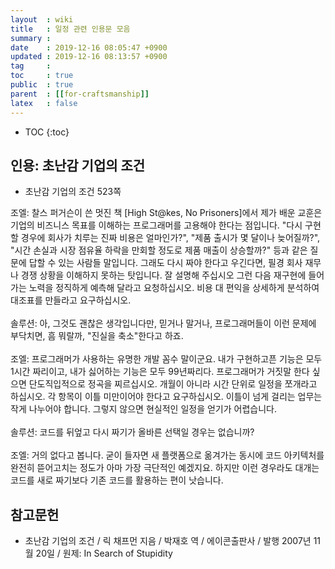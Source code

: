 ```yaml
---
layout  : wiki
title   : 일정 관련 인용문 모음
summary : 
date    : 2019-12-16 08:05:47 +0900
updated : 2019-12-16 08:13:57 +0900
tag     : 
toc     : true
public  : true
parent  : [[for-craftsmanship]]
latex   : false
---
```

* TOC
{:toc}

## 인용: 초난감 기업의 조건

- 초난감 기업의 조건 523쪽

>
조엘: 찰스 퍼거슨이 쓴 멋진 책 [High St@kes, No Prisoners]에서 제가 배운 교훈은 기업의 비즈니스 목표를 이해하는 프로그래머를 고용해야 한다는 점입니다. "다시 구현할 경우에 회사가 치루는 진짜 비용은 얼마인가?", "제품 출시가 몇 달이나 늦어질까?", "시간 손실과 시장 점유율 하락을 만회할 정도로 제품 매출이 상승할까?" 등과 같은 질문에 답할 수 있는 사람들 말입니다. 그래도 다시 짜야 한다고 우긴다면, 필경 회사 재무나 경쟁 상황을 이해하지 못하는 탓입니다. 잘 설명해 주십시오 그런 다음 재구현에 들어가는 노력을 정직하게 예측해 달라고 요청하십시오. 비용 대 편익을 상세하게 분석하여 대조표를 만들라고 요구하십시오.
<br/><br/>
솔루션: 아, 그것도 괜찮은 생각입니다만, 믿거나 말거나, 프로그래머들이 이런 문제에 부닥치면, 흠 뭐랄까, "진실을 축소"한다고 하죠.
<br/><br/>
조엘: 프로그래머가 사용하는 유명한 개발 꼼수 말이군요. 내가 구현하고픈 기능은 모두 1시간 짜리이고, 내가 싫어하는 기능은 모두 99년짜리다. 프로그래머가 거짓말 한다 싶으면 단도직입적으로 정곡을 찌르십시오. 개월이 아니라 시간 단위로 일정을 쪼개라고 하십시오. 각 항목이 이틀 미만이어야 한다고 요구하십시오. 이틀이 넘게 걸리는 업무는 작게 나누어야 합니다. 그렇지 않으면 현실적인 일정을 얻기가 어렵습니다.
<br/><br/>
솔루션: 코드를 뒤엎고 다시 짜기가 올바른 선택일 경우는 없습니까?
<br/><br/>
조엘: 거의 없다고 봅니다. 굳이 들자면 새 플랫폼으로 옮겨가는 동시에 코드 아키텍처를 완전히 뜯어고치는 정도가 아마 가장 극단적인 예겠지요. 하지만 이런 경우라도 대개는 코드를 새로 짜기보다 기존 코드를 활용하는 편이 낫습니다.


## 참고문헌

*  초난감 기업의 조건 / 릭 채프먼 지음 / 박재호 역 / 에이콘출판사 / 발행 2007년 11월 20일 / 원제: In Search of Stupidity
